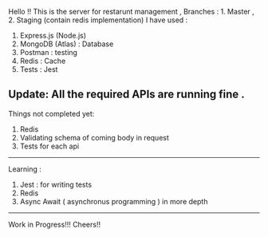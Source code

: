 
Hello !! This is the server for restarunt management ,
Branches : 1. Master , 2. Staging (contain redis implementation)
 I have used :
 1. Express.js (Node.js)
 2. MongoDB (Atlas) : Database
 3. Postman : testing
 4. Redis : Cache
 5. Tests : Jest

Update:
All the required APIs are running fine .
-----------------------------------------
Things not completed yet:
1. Redis
2. Validating schema of coming body in request
3. Tests for each api
-----------------------------------------
Learning :
1. Jest : for writing tests
2. Redis
3. Async Await ( asynchronus programming ) in more depth
----------------------------------------------------------
 


Work in Progress!!! Cheers!! 
